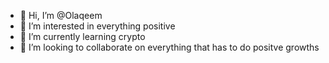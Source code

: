 - 👋 Hi, I’m @Olaqeem
- 👀 I’m interested in everything positive
- 🌱 I’m currently learning crypto
- 💞️ I’m looking to collaborate on everything that has to do positve growths
